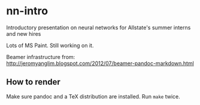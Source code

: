 # nn-intro
Introductory presentation on neural networks for Allstate's summer interns and new hires

Lots of MS Paint. Still working on it. 

Beamer infrastructure from: http://jeromyanglim.blogspot.com/2012/07/beamer-pandoc-markdown.html

## How to render
Make sure pandoc and a TeX distribution are installed. Run `make` twice.
